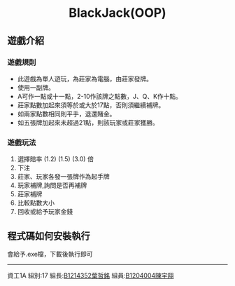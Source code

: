 <h1 align="center">BlackJack(OOP)</h1>

## 遊戲介紹
### 遊戲規則
* 此遊戲為單人遊玩，為莊家為電腦，由莊家發牌。
* 使用一副牌。
* A可作一點或十一點，2-10作該牌之點數，J、Q、K作十點。
* 莊家點數加起來須等於或大於17點，否則須繼續補牌。
* 如兩家點數相同則平手，退還賭金。
* 如五張牌加起來未超過21點，則該玩家或莊家獲勝。

### 遊戲玩法
1. 選擇賠率 (1.2) (1.5) (3.0) 倍
2. 下注
3. 莊家、玩家各發一張牌作為起手牌
4. 玩家補牌,詢問是否再補牌
5. 莊家補牌
6. 比較點數大小
7. 回收或給予玩家金錢

## 程式碼如何安裝執行
會給予.exe檔，下載後執行即可
***
資工1A
組別:17
組長:[B1214352葉哲銘](https://github.com/FireFiya)
組員:[B1204004陳宇翔](https://github.com/ericchen930101)